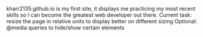 kharr2135.github.io is my first site, it displays me practicing my most recent skills so I can become the greatest web developer out there.
Current task: resize the page in relative units to display better on different sizing
Optional: @media queries to hide/show certain elements
